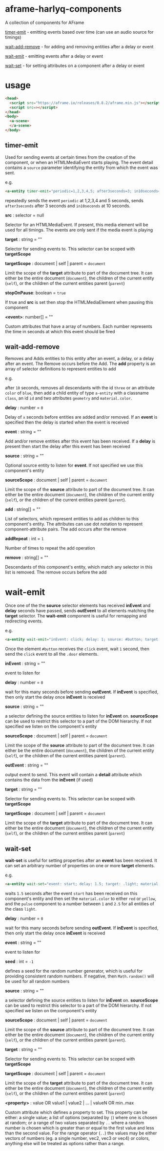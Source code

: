 # aframe-harlyq-components

A collection of components for AFrame

[timer-emit](#timer-emit) - emitting events based over time (can use an audio source for timings)

[wait-add-remove](#wait-add-remove) - for adding and removing entities after a delay or event

[wait-emit](#wait-emit) - emitting events after a delay or event

[wait-set](#wait-set) - for setting attributes on a component after a delay or event

# usage

```html
<head>
  <script src="https://aframe.io/releases/0.8.2/aframe.min.js"></script>
  <script src=></script>
</head>
<body>
  <a-scene>
  </a-scene>
</body>
```

## timer-emit

Used for sending events at certain times from the creation of the component, or when an HTMLMediaEvent starts playing. The event detail contains a `source` parameter identifying the entity from which the event was sent.

e.g.
```html
<a-entity timer-emit="periodic=1,2,3,4,5; after3seconds=3; in10seconds=10"></a-entity>
```
repeatedly sends the event `periodic` at 1,2,3,4 and 5 seconds, sends `after3seconds` after 3 seconds and `in10seconds` at 10 seconds.

**src** : selector = null

Selector for an HTMLMediaEvent.  If present, this media element will be used for all timings. The events are only sent if the media event is playing

**target** : string = ""

Selector for sending events to.  This selector can be scoped with **targetScope**

**targetScope** : document | self | parent = `document`

Limit the scope of the **target** attribute to part of the document tree. It can either be the entire document (`document`), the children of the current entity (`self`), or the children of the current entities parent (`parent`)

**stopOnPause**: boolean = `true`

If true and **src** is set then stop the HTMLMediaElement when pausing this component

**\<event\>**: number[] = ""

Custom attributes that have a array of numbers. Each number represents the time in seconds at which this event should be fired

## wait-add-remove

Removes and Adds entities to this entity after an event, a delay, or a delay after an event.  The Remove occurs before the Add.  The **add** property is an array of selector definitions to represent entities to add

e.g.
<a-entity wait-add-remove="delay: 10; add: a-entity.class#id[geometry=primitive: box][material.color=red]; remove: #three,[color=blue]"></a-entity>

after `10` seconds, removes all descendants with the id `three` or an attribute `color` of `blue`, then add a child entity of type `a-entity` with a classname `class`, an id `id` and two attributes `geometry` and `material.color`. 

**delay** : number = `0`

Delay of `x` seconds before entities are added and/or removed. If an **event** is specified then the delay is started when the event is received

**event** : string = ""

Add and/or remove entities after this event has been received.  If a **delay** is present then start the delay after this event has been received

**source** : string = ""

Optional source entity to listen for **event**.  If not specified we use this component's entity

**sourceScope** : document | self | parent = `document`

Limit the scope of the **source** attribute to part of the document tree. It can either be the entire document (`document`), the children of the current entity (`self`), or the children of the current entities parent (`parent`). 

**add** : string[] = ""

List of selectors, which represent entities to add as children to this component's entity. The attributes can use dot notation to represent component-attribute pairs. The add occurs after the remove

**addRepeat** : int = `1`

Number of times to repeat the add operation

**remove** : string[] = ""

Descendants of this component's entity, which match any selector in this list is removed. The remove occurs before the add

# wait-emit

Once one of the the **source** selector elements has received **inEvent** and **delay** seconds have passed, sends **outEvent** to all elements matching the **target** selector. The **wait-emit** component is useful for remapping and redirecting events.

e.g.
```html
<a-entity wait-emit="inEvent: click; delay: 1; source: #button; target: .door"></a-entity>
```

Once the element `#button` receives the `click` event, wait `1` second, then send the `click` event to all the `.door` elements.

**inEvent** : string = ""

event to listen for

**delay** : number = `0`

wait for this many seconds before sending **outEvent**.  If **inEvent** is specified, then only start the delay once **inEvent** is received

**source** : string = ""

a selector defining the source entities to listen for **inEvent** on.  **sourceScope** can be used to restrict this selector to a part of the DOM hierarchy.  If not specified we listen on the component's entity

**sourceScope** : document | self | parent = `document`

Limit the scope of the **source** attribute to part of the document tree. It can either be the entire document (`document`), the children of the current entity (`self`), or the children of the current entities parent (`parent`). 

**outEvent** : string = ""

output event to send.  This event will contain a **detail** attribute which contains the data from the **inEvent** (if used)

**target** : string = ""

Selector for sending events to.  This selector can be scoped with **targetScope**

**targetScope** : document | self | parent = `document`

Limit the scope of the **target** attribute to part of the document tree. It can either be the entire document (`document`), the children of the current entity (`self`), or the children of the current entities parent (`parent`)

## wait-set

**wait-set**  is useful for setting properties after an **event** has been received. It can set an arbitrary number of properties on one or more **target** elements.

e.g.
```html
<a-entity wait-set="event: start; delay: 1.5; target: .light; material.color=red|yellow; pulse=1..2.5"></a-entity>
```
waits `1.5` seconds after the event `start` has been received on this component's entity and then set the `material.color` to either `red` or `yellow`, and the `pulse` component to a number between `1` and `2.5` for all entities of the class `light`.

**delay** : number = `0`

wait for this many seconds before sending **outEvent**.  If **inEvent** is specified, then only start the delay once **inEvent** is received

**event** : string = ""

event to listen for

**seed** : int = `-1`

defines a seed for the random number generator, which is useful for providing consistent random numbers. If negative, then `Math.random()` will be used for all random numbers

**source** : string = ""

a selector defining the source entities to listen for **inEvent** on.  **sourceScope** can be used to restrict this selector to a part of the DOM hierarchy.  If not specified we listen on the component's entity

**sourceScope** : document | self | parent = `document`

Limit the scope of the **source** attribute to part of the document tree. It can either be the entire document (`document`), the children of the current entity (`self`), or the children of the current entities parent (`parent`). 

**target** : string = ""

Selector for sending events to.  This selector can be scoped with **targetScope**

**targetScope** : document | self | parent = `document`

Limit the scope of the **target** attribute to part of the document tree. It can either be the entire document (`document`), the children of the current entity (`self`), or the children of the current entities parent (`parent`)

**\<property\>** : value OR value1 | value2 | ... | valueN OR min..max

Custom attribute which defines a property to set.  This property can be either: a single value; a list of options (separated by `|`) where one is chosen at random; or a range of two values separated by `..` where a random number is chosen which is greater than or equal to the first value and less than the second value. For the range operator (`..`) the values may be either vectors of numbers (eg. a single number, vec2, vec3 or vec4) or colors, anything else will be treated as options rather than a range.
